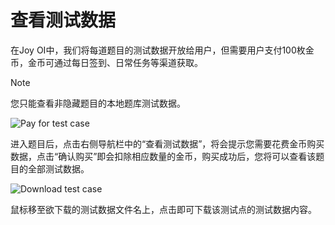 ﻿# 查看测试数据

在Joy OI中，我们将每道题目的测试数据开放给用户，但需要用户支付100枚金币，金币可通过每日签到、日常任务等渠道获取。

> [!NOTE]
> 您只能查看非隐藏题目的本地题库测试数据。

![Pay for test case](~/images/view-test-case.png)

进入题目后，点击右侧导航栏中的“查看测试数据”，将会提示您需要花费金币购买数据，点击“确认购买”即会扣除相应数量的金币，购买成功后，您将可以查看该题目的全部测试数据。

![Download test case](~/images/download-test-case.png)

鼠标移至欲下载的测试数据文件名上，点击即可下载该测试点的测试数据内容。
